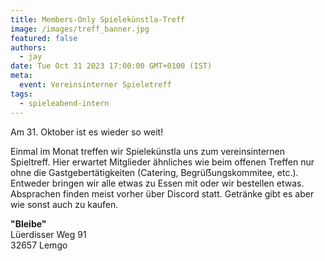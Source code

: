 ```yaml
---
title: Members-Only Spielekünstla-Treff
image: /images/treff_banner.jpg
featured: false
authors:
  - jay
date: Tue Oct 31 2023 17:00:00 GMT+0100 (IST)
meta:
  event: Vereinsinterner Spieletreff
tags:
  - spieleabend-intern
---
```


Am 31. Oktober ist es wieder so weit!

Einmal im Monat treffen wir Spielekünstla uns zum vereinsinternen Spieltreff. Hier erwartet Mitglieder ähnliches wie beim offenen Treffen nur ohne die Gastgebertätigkeiten (Catering, Begrüẞungskommitee, etc.). Entweder bringen wir alle etwas zu Essen mit oder wir bestellen etwas. Absprachen finden meist vorher über Discord statt. Getränke gibt es aber wie sonst auch zu kaufen.


__"Bleibe"__<br>
Lüerdisser Weg 91<br>
32657 Lemgo
